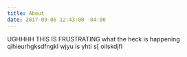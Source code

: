 ```yaml
---
title: About
date: 2017-09-06 12:43:00 -04:00
---
```


UGHHHH THIS IS FRUSTRATING what the heck is happening qihieurhgksdfngkl wjyu is yhti s[ oilskdjfl